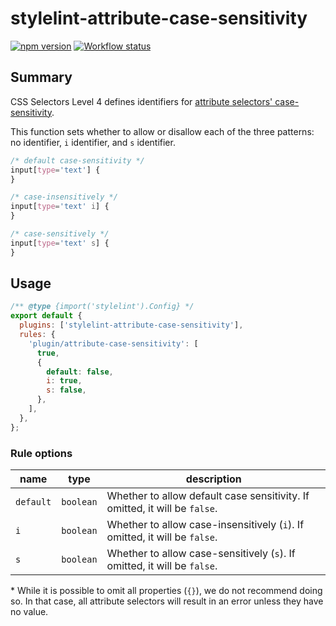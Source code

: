 # stylelint-attribute-case-sensitivity

[![npm version](https://badge.fury.io/js/stylelint-attribute-case-sensitivity.svg)](https://www.npmjs.com/package/stylelint-attribute-case-sensitivity)
[![Workflow status](https://github.com/SaekiTominaga/stylelint-plugin/actions/workflows/package-attribute-case-sensitivity.yml/badge.svg)](https://github.com/SaekiTominaga/stylelint-plugin/actions/workflows/package-attribute-case-sensitivity.yml)

## Summary

CSS Selectors Level 4 defines identifiers for [attribute selectors' case-sensitivity](https://www.w3.org/TR/selectors-4/#attribute-case).

This function sets whether to allow or disallow each of the three patterns: no identifier, `i` identifier, and `s` identifier.

```css
/* default case-sensitivity */
input[type='text'] {
}

/* case-insensitively */
input[type='text' i] {
}

/* case-sensitively */
input[type='text' s] {
}
```

## Usage

```javascript
/** @type {import('stylelint').Config} */
export default {
  plugins: ['stylelint-attribute-case-sensitivity'],
  rules: {
    'plugin/attribute-case-sensitivity': [
      true,
      {
        default: false,
        i: true,
        s: false,
      },
    ],
  },
};
```

### Rule options

| name      | type      | description                                                                |
| --------- | --------- | -------------------------------------------------------------------------- |
| `default` | `boolean` | Whether to allow default case sensitivity. If omitted, it will be `false`. |
| `i`       | `boolean` | Whether to allow case-insensitively (`i`). If omitted, it will be `false`. |
| `s`       | `boolean` | Whether to allow case-sensitively (`s`). If omitted, it will be `false`.   |

\* While it is possible to omit all properties (`{}`), we do not recommend doing so. In that case, all attribute selectors will result in an error unless they have no value.
